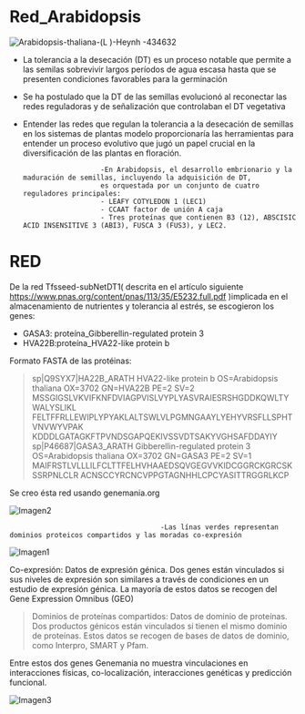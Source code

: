 # Red_Arabidopsis
![Arabidopsis-thaliana-(L )-Heynh -434632](https://user-images.githubusercontent.com/67028105/85800833-4811c680-b707-11ea-871c-1cf93de404f8.jpg)

- La tolerancia a la desecación (DT) es un proceso notable que permite a las semilas sobrevivir largos períodos de agua escasa hasta que se presenten condiciones favorables para la germinación

- Se ha postulado que la DT de las semillas evolucionó al reconectar las redes reguladoras y de señalización que controlaban el DT vegetativa

- Entender las redes que regulan la tolerancia a la desecación de semillas en los sistemas de plantas modelo proporcionaría las herramientas para entender un proceso evolutivo que jugó un papel crucial en la diversificación de las plantas en floración.

                         -En Arabidopsis, el desarrollo embrionario y la maduración de semillas, incluyendo la adquisición de DT, 
                         es orquestada por un conjunto de cuatro reguladores principales: 
                         - LEAFY COTYLEDON 1 (LEC1)
                         - CCAAT factor de unión A caja
                         - Tres proteínas que contienen B3 (12), ABSCISIC ACID INSENSITIVE 3 (ABI3), FUSCA 3 (FUS3), y LEC2.

# RED
De la red Tfsseed-subNetDT1( descrita en el artículo siguiente https://www.pnas.org/content/pnas/113/35/E5232.full.pdf )implicada en el almacenamiento de nutrientes y tolerancia al estrés, se escogieron los genes: 
- GASA3: proteína_Gibberellin-regulated protein 3
- HVA22B:proteína_HVA22-like protein b



Formato FASTA de las protéinas:
>sp|Q9SYX7|HA22B_ARATH HVA22-like protein b OS=Arabidopsis thaliana OX=3702 GN=HVA22B PE=2 SV=2
MSSGIGSLVKVIFKNFDVIAGPVISLVYPLYASVRAIESRSHGDDKQWLTYWALYSLIKL
FELTFFRLLEWIPLYPYAKLALTSWLVLPGMNGAAYLYEHYVRSFLLSPHTVNVWYVPAK
KDDDLGATAGKFTPVNDSGAPQEKIVSSVDTSAKYVGHSAFDDAYIY
>sp|P46687|GASA3_ARATH Gibberellin-regulated protein 3 OS=Arabidopsis thaliana OX=3702 GN=GASA3 PE=2 SV=1
MAIFRSTLVLLLILFCLTTFELHVHAAEDSQVGEGVVKIDCGGRCKGRCSKSSRPNLCLR
ACNSCCYRCNCVPPGTAGNHHLCPCYASITTRGGRLKCP

Se creo ésta red usando genemania.org

![Imagen2](https://user-images.githubusercontent.com/67028105/85803998-18b28800-b70e-11ea-8b9b-7f4640a848f5.jpg)

                                         -Las línas verdes representan dominios proteicos compartidos y las moradas co-expresión

![Imagen1](https://user-images.githubusercontent.com/67028105/85803913-e43ecc00-b70d-11ea-9b43-0237b487612f.jpg)

Co-expresión: Datos de expresión génica. Dos genes están vinculados si sus niveles de expresión son similares a través de condiciones en un estudio de expresión génica. La mayoría de estos datos se recogen del Gene Expression Omnibus (GEO)

>Dominios de proteínas compartidos: Datos de dominio de proteínas. Dos productos génicos están vinculados si tienen el mismo dominio de proteínas. Estos datos se recogen de bases de datos de dominio, como Interpro, SMART y Pfam.

Entre estos dos genes Genemania no muestra vinculaciones en interacciones físicas, co-localización, interacciones genéticas y predicción funcional.

![Imagen3](https://user-images.githubusercontent.com/67028105/85805865-14d53480-b713-11ea-9220-7eb804059b76.png)
